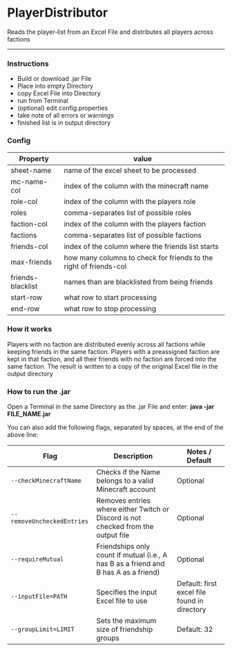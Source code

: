 # PlayerDistributor
Reads the player-list from an Excel File and distributes all players across factions

---

### Instructions
- Build or download .jar File
- Place into empty Directory
- copy Excel File into Directory
- run from Terminal
- (optional) edit config.properties
- take note of all errors or warnings
- finished list is in output directory

### Config
| **Property**      | **value**                                                         |
|-------------------|-------------------------------------------------------------------|
| sheet-name        | name of the excel sheet to be processed                           |
| mc-name-col       | index of the column with the minecraft name                       |
| role-col          | index of the column with the players role                         |
| roles             | comma-separates list of possible roles                            |
| faction-col       | index of the column with the players faction                      |
| factions          | comma-separates list of possible factions                         |
| friends-col       | index of the column where the friends list starts                 |
| max-friends       | how many columns to check for friends to the right of friends-col |
| friends-blacklist | names than are blacklisted from being friends                     |
| start-row         | what row to start processing                                      |
| end-row           | what row to stop processing                                       |

### How it works
Players with no faction are distributed evenly across all factions
while keeping friends in the same faction. Players with a preassigned faction are
kept in that faction, and all their friends with no faction are forced into the same faction.
The result is written to a copy of the original Excel file in the output directory

### How to run the .jar
Open a Terminal in the same Directory as the .jar File and enter: 
**java -jar FILE_NAME.jar**

You can also add the following flags, separated by spaces, at the end of the above line:

  | Flag                       | Description                                                                          | Notes / Default                              |
  | -------------------------- |--------------------------------------------------------------------------------------|----------------------------------------------|
  | `--checkMinecraftName`     | Checks if the Name belongs to a valid Minecraft account                              | Optional                                     |
  | `--removeUncheckedEntries` | Removes entries where either Twitch or Discord is not checked from the output file   | Optional                                     |
  | `--requireMutual`          | Friendships only count if mutual (i.e., A has B as a friend and B has A as a friend) | Optional                                     |
  | `--inputFile=PATH`         | Specifies the input Excel file to use                                                | Default: first excel file found in directory |
  | `--groupLimit=LIMIT`       | Sets the maximum size of friendship groups                                           | Default: 32                                  |

